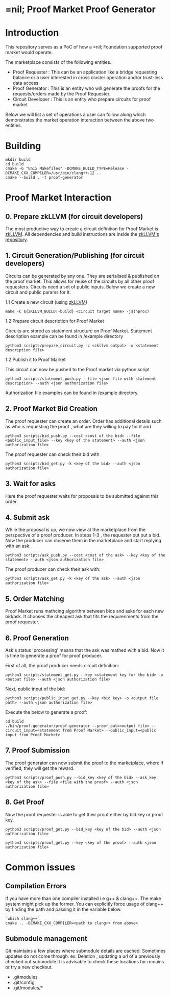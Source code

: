 # =nil; Proof Market Proof Generator

# Introduction

This repository serves as a PoC of how a =nil; Foundation supported proof market would operate.

The marketplace consists of the following entities.
- Proof Requester : This can be an application like a bridge requesting 
balance or a user interested in cross cluster operation and/or trust-less data access.
- Proof Generator : This is an entity who will generate the proofs for the requests/orders
made by the Proof Requester.
- Circuit Developer : This is an entity who prepare circuits for proof market

Below we will list a set of operations a user can follow along which demonstrates the market 
operation interaction between the above two entities.

# Building

```
mkdir build
cd build
cmake -G "Unix Makefiles" -DCMAKE_BUILD_TYPE=Release -DCMAKE_CXX_COMPILER=/usr/bin/clang++-12 ..
cmake --build . -t proof-generator
```

# Proof Market Interaction

## 0. Prepare zkLLVM (for circuit developers)
The most productive way to create a circuit definition for Proof Market is [zkLLVM](https://github.com/NilFoundation/zkllvm).
All dependencies and build instructions are inside the [zkLLVM's repository](https://github.com/NilFoundation/zkllvm). 

## 1. Circuit Generation/Publishing (for circuit developers)

Circuits can be generated by any one. They are serialised &  published on the proof market. 
This allows for reuse of the circuits by all other proof requesters. Circuits need a set 
of public inputs. Below we create a new circuit and public params for it.

1.1  Create a new сircuit (using [zkLLVM](https://github.com/NilFoundation/zkllvm))
```
make -C ${ZKLLVM_BUILD:-build} <circuit target name> -j$(nproc)
```

1.2 Prepare circuit description for Proof Market

Circuits are stored as statement structure on Proof Market.
Statement description example can be found in /example directory

```
python3 scripts/prepare_circuit.py -c <zkllvm output> -o <statement description file>
```

1.2 Publish it to Proof Market

This circuit can now be pushed to the Proof market via python script

```
python3 scripts/statement_push.py --file <json file with statement description> --auth <json authorization file>
```

Authorization file examples can be found in /example directory. 

## 2. Proof Market Bid Creation

The proof requester can create an order. Order
has additional details such as who is requesting the proof , what are they willing to pay for it and

```
python3 scripts/bid_push.py --cost <cost of the bid> --file <public_input_file> --key <key of the statement> --auth <json authorization file>
```

The proof requester can check their bid with
```
python3 scripts/bid_get.py -k <key of the bid> --auth <json authorization file>
```


## 3. Wait for asks
Here the proof requester waits for proposals to be submitted against this order.


## 4. Submit ask
While the proposal is up, we now view at the marketplace from the perspective of a 
proof producer. In steps 1-3 , the requester put out a bid. Now the producer can
observe them in the marketplace and start replying with an ask.

```
python3 scripts/ask_push.py --cost <cost of the ask> --key <key of the statement> --auth <json authorization file>
```

The proof producer can check their ask with:
```
python3 scripts/ask_get.py -k <key of the ask> --auth <json authorization file>
```


## 5. Order Matching

Proof Market runs mathcing algorithm between bids and asks for each new bid/ask. 
It chooses the cheapest ask that fits the requirenments from the proof requester. 


## 6. Proof Generation
Ask's status 'processing' means that the ask was mathed with a bid.
Now it is time to generate a proof for proof producer. 

First of all, the proof producer needs circuit definition:
```
python3 scripts/statement_get.py --key <statement key for the bid> -o <output file> --auth <json authorization file>
```

Next, public input of the bid:
```
python3 scripts/public_input_get.py --key <bid key> -o <output file path> --auth <json authorization file>
```

Execute the below to generate a proof:
```
cd build
./bin/proof-generator/proof-generator --proof_out=<output file> --circuit_input=<statement from Proof Market> --public_input=<public input from Proof Market>
```


## 7. Proof Submission
The proof generator can now submit the proof to the marketplace, where if verified, they will
get the reward.

```
python3 scripts/proof_push.py --bid_key <key of the bid> --ask_key <key of the ask> --file <file with the proof> --auth <json authorization file>
```

## 8. Get Proof

Now the proof requester is able to get their proof either by bid key or proof key.

```
python3 scripts/proof_get.py --bid_key <key of the bid> --auth <json authorization file>
```

```
python3 scripts/proof_get.py --key <key of the proof> --auth <json authorization file>
```

# Common issues

## Compilation Errors
If you have more than one compiler installed i.e g++ & clang++. The make system might pick up the former. You can explicitly force usage of
clang++ by finding the path and passing it in the variable below.

```
`which clang++`  
cmake .. -DCMAKE_CXX_COMPILER=<path to clang++ from above>
```

## Submodule management
Git maintains a few places where submodule details are cached. Sometimes updates do not come through. ex: Deletion , updating
a url of a previously checked out submodule.It is advisable to check these locations for remains or try a new checkout.
- .gitmodules
- .git/config
- .git/modules/*
